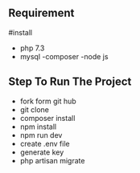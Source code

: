 ## Requirement

#install

-   php 7.3
-   mysql
    -composer
    -node js

## Step To Run The Project

-   fork form git hub
-   git clone
-   composer install
-   npm install
-   npm run dev
-   create .env file
-   generate key
-   php artisan migrate
